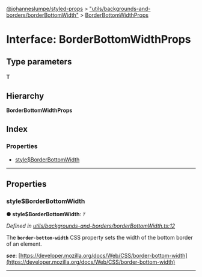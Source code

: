 [@johanneslumpe/styled-props](../README.md) > ["utils/backgrounds-and-borders/borderBottomWidth"](../modules/_utils_backgrounds_and_borders_borderbottomwidth_.md) > [BorderBottomWidthProps](../interfaces/_utils_backgrounds_and_borders_borderbottomwidth_.borderbottomwidthprops.md)

# Interface: BorderBottomWidthProps

## Type parameters
#### T 
## Hierarchy

**BorderBottomWidthProps**

## Index

### Properties

* [style$BorderBottomWidth](_utils_backgrounds_and_borders_borderbottomwidth_.borderbottomwidthprops.md#style_borderbottomwidth)

---

## Properties

<a id="style_borderbottomwidth"></a>

###  style$BorderBottomWidth

**● style$BorderBottomWidth**: *`T`*

*Defined in [utils/backgrounds-and-borders/borderBottomWidth.ts:12](https://github.com/johanneslumpe/styled-props/blob/8e709f1/src/utils/backgrounds-and-borders/borderBottomWidth.ts#L12)*

The **`border-bottom-width`** CSS property sets the width of the bottom border of an element.

*__see__*: [https://developer.mozilla.org/docs/Web/CSS/border-bottom-width](https://developer.mozilla.org/docs/Web/CSS/border-bottom-width)

___

